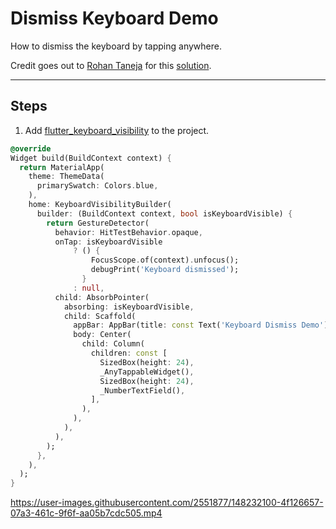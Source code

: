 # Dismiss Keyboard Demo

How to dismiss the keyboard by tapping anywhere.

Credit goes out to [Rohan Taneja](https://twitter.com/rohantaneja_) for this [solution](https://gist.github.com/rohan20/7c6925d06284d3172a84e5db8f505a3b#gistcomment-4012851).

---

## Steps

1. Add [flutter_keyboard_visibility](https://pub.dev/packages/flutter_keyboard_visibility) to the project.

```dart
@override
Widget build(BuildContext context) {
  return MaterialApp(
    theme: ThemeData(
      primarySwatch: Colors.blue,
    ),
    home: KeyboardVisibilityBuilder(
      builder: (BuildContext context, bool isKeyboardVisible) {
        return GestureDetector(
          behavior: HitTestBehavior.opaque,
          onTap: isKeyboardVisible
              ? () {
                  FocusScope.of(context).unfocus();
                  debugPrint('Keyboard dismissed');
                }
              : null,
          child: AbsorbPointer(
            absorbing: isKeyboardVisible,
            child: Scaffold(
              appBar: AppBar(title: const Text('Keyboard Dismiss Demo')),
              body: Center(
                child: Column(
                  children: const [
                    SizedBox(height: 24),
                    _AnyTappableWidget(),
                    SizedBox(height: 24),
                    _NumberTextField(),
                  ],
                ),
              ),
            ),
          ),
        );
      },
    ),
  );
}
```


https://user-images.githubusercontent.com/2551877/148232100-4f126657-07a3-461c-9f6f-aa05b7cdc505.mp4